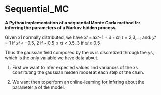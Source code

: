 # Sequential_MC
**A Python implementation of a sequential Monte Carlo method for inferring the parameters of a Markov hidden process.**

Given x1 normally distributed, we have x𝑡 = ax𝑡−1 + 𝜆 + 𝜀𝑡;  𝑡 = 2,3,...; 
and: 𝑦𝑡 = 1 if 𝑥𝑡 < −0.5, 2 if − 0.5 ≤ 𝑥𝑡 < 0.5, 3 if 𝑥𝑡 ≥ 0.5

Thus the gaussian field composed by the xs is discretized through the ys, which is the only variable we have data about.

 1) First we want to infer expected values and variances of the xs constituting the gaussian hidden model at each step of the chain.

 2) We want then to perform an online-learning for infering about the parameter a of the model.
